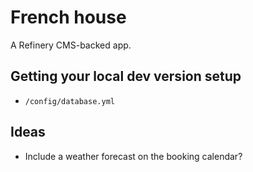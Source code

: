 # French house

A Refinery CMS-backed app.

## Getting your local dev version setup

- `/config/database.yml`

## Ideas

- Include a weather forecast on the booking calendar?
